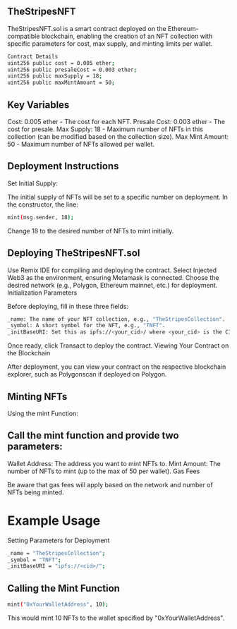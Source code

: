   

## TheStripesNFT
 TheStripesNFT.sol is a smart contract deployed on the Ethereum-compatible blockchain, enabling the creation of an NFT collection with specific parameters for cost, max supply, and minting limits per wallet.

```bash
Contract Details
uint256 public cost = 0.005 ether;
uint256 public presaleCost = 0.003 ether;
uint256 public maxSupply = 18;
uint256 public maxMintAmount = 50;
```
## Key Variables

Cost: 0.005 ether - The cost for each NFT.
Presale Cost: 0.003 ether - The cost for presale.
Max Supply: 18 - Maximum number of NFTs in this collection (can be modified based on the collection size).
Max Mint Amount: 50 - Maximum number of NFTs allowed per wallet.

## Deployment Instructions
 Set Initial Supply:

 The initial supply of NFTs will be set to a specific number on deployment. In the constructor, the line:

```bash
mint(msg.sender, 18);
```
Change 18 to the desired number of NFTs to mint initially.
## Deploying TheStripesNFT.sol

 Use Remix IDE for compiling and deploying the contract.
Select Injected Web3 as the environment, ensuring Metamask is connected.
Choose the desired network (e.g., Polygon, Ethereum mainnet, etc.) for deployment.
Initialization Parameters

Before deploying, fill in these three fields:
```bash
_name: The name of your NFT collection, e.g., "TheStripesCollection".
_symbol: A short symbol for the NFT, e.g., "TNFT".
_initBaseURI: Set this as ipfs://<your_cid>/ where <your_cid> is the CID of your JSON metadata file. Make sure it ends with a /.
```
Once ready, click Transact to deploy the contract.
Viewing Your Contract on the Blockchain

 After deployment, you can view your contract on the respective blockchain explorer, such as Polygonscan if deployed on Polygon.

## Minting NFTs
Using the mint Function:

## Call the mint function and provide two parameters:
Wallet Address: The address you want to mint NFTs to.
Mint Amount: The number of NFTs to mint (up to the max of 50 per wallet).
Gas Fees

Be aware that gas fees will apply based on the network and number of NFTs being minted.
# Example Usage
 Setting Parameters for Deployment
```bash
_name = "TheStripesCollection";
_symbol = "TNFT";
_initBaseURI = "ipfs://<cid>/";
```
## Calling the Mint Function
``` bash
mint("0xYourWalletAddress", 10);
```
This would mint 10 NFTs to the wallet specified by "0xYourWalletAddress".
